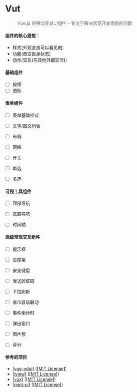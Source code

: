 # Vut 

> Vue.js 的移动开发UI组件 - 专注于解决常见开发场景的问题 

####  组件的核心思想：
- 样式(外观直接可以看见的)
- 功能(改变自身状态)
- 动作/交互(与其他外部交流))

####  基础组件
- [ ] 按钮
- [ ] 图标
 
####  表单组件
- [ ] 表单基础样式
- [ ] 文字/图文列表
- [ ] 布局
- [ ] 网络
- [ ] 开关
- [ ] 单选
- [ ] 多选


####  可视工具组件
- [ ] 顶部导航
- [ ] 底部导航
- [ ] 时间轴


####  高级常规交互组件
- [ ] 提示框
- [ ] 进度条
- [ ] 安全键盘
- [ ] 发送验证码
- [ ] 下拉刷新
- [ ] 省市县级联动
- [ ] 事件倒计时
- [ ] 弹出窗口
- [ ] 图片预
- [ ] 评分


#### 参考的项目
* <a href="https://github.com/ydcss/vue-ydui" target="_blank">[vue-ydui]</a> (<a href="https://github.com/ydcss/vue-ydui" target="_blank">[MIT License]</a>)
* <a href="https://github.com/iview/iview" target="_blank">[iview]</a> (<a href="https://github.com/iview/iview/blob/2.0/LICENSE" target="_blank">[MIT License]</a>)
* <a href="https://github.com/airyland/vux" target="_blank">[vux]</a> (<a href="https://github.com/airyland/vux/blob/v2/LICENSE" target="_blank">[MIT License]</a>)
* <a href="https://github.com/ElemeFE/mint-ui" target="_blank">[mint-ui]</a> (<a href="https://github.com/ElemeFE/mint-ui/blob/master/LICENSE" target="_blank">[MIT License]</a>)